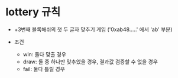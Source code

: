 # lottery 규칙

* +3번째 블록해쉬의 첫 두 글자 맞추기 게임 ('0xab48.....' 에서 'ab' 부분) 

* 조건 
  * win: 둘다 맞출 경우 
  * draw: 둘 중 하나만 맞추었을 경우, 결과값 검증할 수 없을 경우
  * fail: 둘다 틀릴 경우
